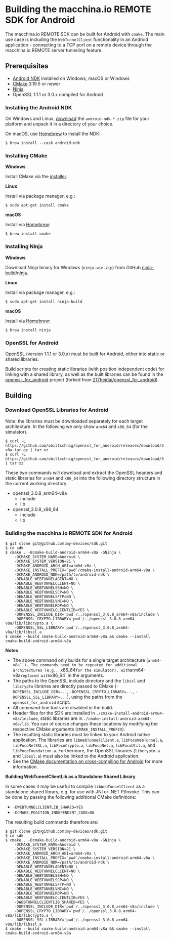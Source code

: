 # Building the macchina.io REMOTE SDK for Android

The macchina.io REMOTE SDK can be built for Android with `cmake`.
The main use case is including the `WebTunnelClient` functionality
in an Android application - connecting to a TCP port on a remote
device through the macchina.io REMOTE server tunneling feature.

## Prerequisites

  - [Android NDK](https://developer.android.com/ndk)
    installed on Windows, macOS or Windows
  - [CMake](https://cmake.org) 3.19.5 or newer 
  - [Ninja](https://ninja-build.org)
  - OpenSSL 1.1.1 or 3.0.x compiled for Android

### Installing the Android NDK

On Windows and Linux, [download](https://developer.android.com/ndk/downloads) the 
`android-ndk-*.zip` file for your platform and unpack it in a directory of your choice.

On macOS, use [Homebrew](https://formulae.brew.sh/cask/android-ndk) to install the NDK:

```
$ brew install --cask android-ndk
```


### Installing CMake

**Windows**

Install CMake via the [installer](https://cmake.org/download/).

**Linux**

Install via package manager, e.g.:

```
$ sudo apt-get install cmake
```

**macOS**

Install via [Homebrew](https://brew.sh):

```
$ brew install cmake
```

### Installing Ninja

**Windows**

Download Ninja binary for Windows (`ninja-win.zip`) from GitHub [ninja-build/ninja](https://github.com/ninja-build/ninja/releases).

**Linux**

Install via package manager, e.g.:

```
$ sudo apt-get install ninja-build
```

**macOS**

Install via [Homebrew](https://brew.sh):

```
$ brew install ninja
```

### OpenSSL for Android

OpenSSL (version 1.1.1 or 3.0.x) must be built for Android, either into static or shared libraries.

Build scripts for creating static libraries (with position independent code)
for linking with a shared library, as well as the built libraries can be found in the 
[openss-_for_android](https://github.com/obiltschnig/openssl_for_android/)
project (forked from [217heidai/openssl_for_android](https://github.com/217heidai/openssl_for_android)).

## Building

### Download OpenSSL Libraries for Android

Note: the libraries must be downloaded separately for each target architecture.
In the following we only show `arm64` and `x86_64` (for the simulator).

```
$ curl -L https://github.com/obiltschnig/openssl_for_android/releases/download/3.0.8/OpenSSL_3.0.8_arm64-v8a.tar.gz | tar xz 
$ curl -L https://github.com/obiltschnig/openssl_for_android/releases/download/3.0.8/OpenSSL_3.0.8_x86_64.tar.gz | tar xz 
```

These two commands will download and extract the OpenSSL headers and static libraries
for `arm64` and `x86_64` into the following directory structure in the current working
directory:

  - openssl_3.0.8_arm64-v8a
    - include
    - lib
  - openssl_3.0.8_x86_64
    - include
    - lib
    
### Building the macchina.io REMOTE SDK for Android

```
$ git clone git@github.com:my-devices/sdk.git
$ cd sdk
$ cmake . -Bcmake-build-android-arm64-v8a -GNinja \
    -DCMAKE_SYSTEM_NAME=Android \
    -DCMAKE_SYSTEM_VERSION=21 \
    -DCMAKE_ANDROID_ARCH_ABI=arm64-v8a \
    -DCMAKE_INSTALL_PREFIX=`pwd`/cmake-install-android-arm64-v8a \
    -DCMAKE_ANDROID_NDK=/path/to/android-ndk \
    -DENABLE_WEBTUNNELAGENT=NO \
    -DENABLE_WEBTUNNELCLIENT=NO \
    -DENABLE_WEBTUNNELSSH=NO \
    -DENABLE_WEBTUNNELSCP=NO \
    -DENABLE_WEBTUNNELSFTP=NO \
    -DENABLE_WEBTUNNELVNC=NO \
    -DENABLE_WEBTUNNELRDP=NO \
    -DENABLE_WEBTUNNELCLIENTLIB=YES \
    -DOPENSSL_INCLUDE_DIR=`pwd`/../openssl_3.0.8_arm64-v8a/include \
    -DOPENSSL_CRYPTO_LIBRARY=`pwd`/../openssl_3.0.8_arm64-v8a/lib/libcrypto.a \
    -DOPENSSL_SSL_LIBRARY=`pwd`/../openssl_3.0.8_arm64-v8a/lib/libssl.a
$ cmake --build cmake-build-android-arm64-v8a && cmake --install cmake-build-android-arm64-v8a 
```

**Notes**

  - The above command only builds for a single target architecture (`arm64-v8a``).
    The commands need to be repeated for additional architectures (e.g., `x86_64` for the simulator),
    with `arm64-v8a` replaced with `x86_64` in the arguments.
  - The paths to the OpenSSL include directory and the `libssl` and `libcrypto` libraries
    are directly passed to CMake (`-DOPENSSL_INCLUDE_DIR=...`, `-DOPENSSL_CRYPTO_LIBRARY=...`,
    `-DOPENSSL_SSL_LIBRARY=...`), using the paths from the `openssl_for_android` script.
  - All command-line tools are disabled in the build.
  - Header files for the SDK are installed in `./cmake-install-android-arm64-v8a/include`, static 
    libraries are in `./cmake-install-android-arm64-v8a/lib`. You can of course changes these
    locations by modifying the respective CMake arguments (`CMAKE_INSTALL_PREFIX`).
  - The resulting static libraries must be linked to your Android native application. 
    The libraries are `libWebTunnelClient.a`, `libPocoWebTunnel.a`, 
    `libPocoNetSSL.a`, `libPocoCrypto.a`, `libPocoNet.a`, `libPocoUtil.a`, and `libPocoFoundation.a`.
    Furthermore, the OpenSSL libraries (`libcrypto.a` and `libssl.a`) must also be
    linked to the Android application.
  - See the [CMake documentation on cross-compiling for Android](https://cmake.org/cmake/help/v3.20/manual/cmake-toolchains.7.html#cross-compiling-for-android)
    for more information.

**Building WebTunnelClientLib as a Standalone Shared Library**

In some cases it may be useful to compile `libWebTunnelClient` as a standalone shared
library, e.g. for use with JNI or .NET P/Invoke. This can be done by passing the following
additional CMake definitions:

  - `-DWEBTUNNELCLIENTLIB_SHARED=YES`
  - `-DCMAKE_POSITION_INDEPENDENT_CODE=ON`
  
The resulting build commands therefore are:

```
$ git clone git@github.com:my-devices/sdk.git
$ cd sdk
$ cmake . -Bcmake-build-android-arm64-v8a -GNinja \
    -DCMAKE_SYSTEM_NAME=Android \
    -DCMAKE_SYSTEM_VERSION=21 \
    -DCMAKE_ANDROID_ARCH_ABI=arm64-v8a \
    -DCMAKE_INSTALL_PREFIX=`pwd`/cmake-install-android-arm64-v8a \
    -DCMAKE_ANDROID_NDK=/path/to/android-ndk \
    -DENABLE_WEBTUNNELAGENT=NO \
    -DENABLE_WEBTUNNELCLIENT=NO \
    -DENABLE_WEBTUNNELSSH=NO \
    -DENABLE_WEBTUNNELSCP=NO \
    -DENABLE_WEBTUNNELSFTP=NO \
    -DENABLE_WEBTUNNELVNC=NO \
    -DENABLE_WEBTUNNELRDP=NO \
    -DENABLE_WEBTUNNELCLIENTLIB=YES \
    -DWEBTUNNELCLIENTLIB_SHARED=YES \
    -DOPENSSL_INCLUDE_DIR=`pwd`/../openssl_3.0.8_arm64-v8a/include \
    -DOPENSSL_CRYPTO_LIBRARY=`pwd`/../openssl_3.0.8_arm64-v8a/lib/libcrypto.a \
    -DOPENSSL_SSL_LIBRARY=`pwd`/../openssl_3.0.8_arm64-v8a/lib/libssl.a
$ cmake --build cmake-build-android-arm64-v8a && cmake --install cmake-build-android-arm64-v8a 
```
